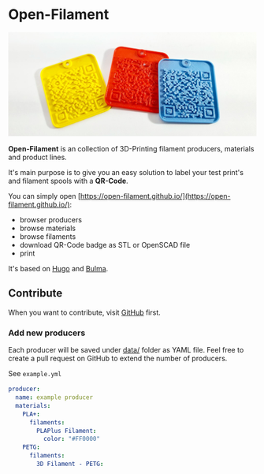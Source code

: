 # Open-Filament

![header](content/open-filament-header.jpg)

**Open-Filament** is an collection of 3D-Printing filament producers, materials and product lines.

It's main purpose is to give you an easy solution to label your test print's and filament spools with a **QR-Code**.

You can simply open [https://open-filament.github.io/](https://open-filament.github.io/):

- browser producers 
- browse materials
- browse filaments
- download QR-Code badge as STL or OpenSCAD file
- print

It's based on [Hugo](https://gohugo.io/) and [Bulma](https://bulma.io/).

## Contribute

When you want to contribute, visit [GitHub](https://github.com/open-filament/open-filament.github.io) first.

### Add new producers

Each producer will be saved under [data/](data/) folder as YAML file. Feel free to create a pull request on GitHub to extend the number of producers.

See ``example.yml``

```yaml
producer:
  name: example producer
  materials:
    PLA+:
      filaments:
        PLAPlus Filament:
          color: "#FF0000"
    PETG:
      filaments:
        3D Filament - PETG:
```